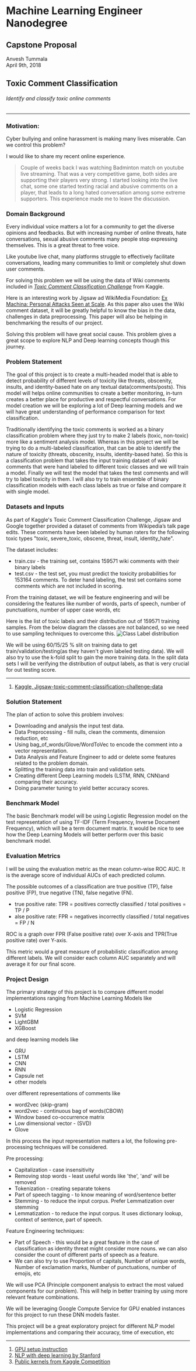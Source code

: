 # Machine Learning Engineer Nanodegree
## Capstone Proposal
Anvesh Tummala  
April 9th, 2018

## Toxic Comment Classification  

###### Identify and classify toxic online comments

-----------
### Motivation:

Cyber bullying and online harassment is making many lives miserable. Can we control this problem?

I would like to share my recent online experience.
> Couple of weeks back I was watching Badminton match on youtube live streaming. That was a very competitive game, both sides are supporting their players very strong. I started looking into the live chat, some one started texting racial and abusive comments on a player, that leads to a long hated conversation among some extreme supporters. This experience made me to leave the discussion.

### Domain Background

Every individual voice matters a lot for a community to get the diverse opinions and feedbacks. But with increasing number of online threats, hate conversations, sexual abusive comments many people stop expressing themselves. This is a great threat to free voice.

Like youtube live chat, many platforms struggle to effectively facilitate conversations, leading many communities to limit or completely shut down user comments.  

For solving this problem we will be using the data of Wiki comments included in [*Toxic Comment Classification Challenge*](https://www.kaggle.com/c/jigsaw-toxic-comment-classification-challenge) from Kaggle.

Here is an interesting work by Jigsaw ad WikiMedia Foundation: [Ex Machina: Personal Attacks Seen at Scale](https://arxiv.org/pdf/1610.08914.pdf). As this paper also uses the Wiki comment dataset, it will be greatly helpful to know the bias in the data, challenges in data preprocessing. This paper will also be helping in benchmarking the results of our project.

Solving this problem will have great social cause. This problem gives a great scope to explore NLP and Deep learning concepts though this journey.

### Problem Statement

The goal of this project is to create a multi-headed model that is able to detect probability of different levels of toxicity like threats, obscenity, insults, and identity-based hate on any textual data(comments/posts). This model will helps online communities to create a better monitoring, in-turn creates a better place for productive and respectful conversations. For model creation we will be exploring a lot of Deep learning models and we will have great understanding of performance comparison for text classification.

Traditionally identifying the toxic comments is worked as a binary classification problem where they just try to make 2 labels (toxic, non-toxic) more like a sentiment analysis model. Whereas in this project we will be trying to do a multi-labeled classification, that can be able to identify the nature of toxicity (threats, obscenity, insults, identity-based hate). So this is a classification problem that takes the input training dataset of wiki comments that were hand labeled to different toxic classes and we will train a model. Finally we will test the model that takes the test comments and will try to label toxicity in them. I will also try to train ensemble of binary classification models with each class labels as true or false and compare it with single model.

### Datasets and Inputs

As part of Kaggle's Toxic Comment Classification Challenge, Jigsaw and Google together provided a dataset of comments from Wikipedia’s talk page edits. These comments have been labeled by human raters for the following toxic types "toxic, severe_toxic, obscene, threat, insult, identity_hate".

The dataset includes:
* train.csv - the training set, contains 159571 wiki comments with their binary labels
* test.csv - the test set, you must predict the toxicity probabilities for 153164 comments. To deter hand labeling, the test set contains some comments which are not included in scoring.

From the training dataset, we will be feature engineering and will be considering the features like number of words, parts of speech, number of punctuations, number of upper case words, etc

Here is the list of toxic labels and their distribution out of 159571 training samples. From the below diagram the classes are not balanced, so we need to use sampling techniques to overcome this.
![Class Label distribution](images/output_17_0.png)

 We will be using 60/15/25 % slit on training data to get train/validation/testing(as they haven't given labeled testing data). We will also try to use the k-fold split to gain the more training data. In the split data sets I will be verifying the distribution of output labels, as that is very crucial for out testing score.  

-----------
1. [Kaggle, Jigsaw-toxic-comment-classification-challenge-data](https://www.kaggle.com/c/jigsaw-toxic-comment-classification-challenge/data)


### Solution Statement

The plan of action to solve this problem involves:

* Downloading and analysis the input test data.
* Data Preprocessing - fill nulls, clean the comments, dimension reduction, etc  
* Using bag_of_words/Glove/WordToVec to encode the comment into a vector representation.
* Data Analysis and Feature Engineer to add or delete some features related to the problem domain.
* Splitting the training data into train and validation sets.
* Creating different Deep Learning models (LSTM, RNN, CNN)and comparing their accuracy.  
* Doing parameter tuning to yield better accuracy scores.

### Benchmark Model

The basic Benchmark model will be using Logistic Regression model on the test representation of using TF-IDF (Term Frequency, Inverse Document Frequency), which will be a term document matrix. It would be nice to see how the Deep Learning Models will better perform over this basic benchmark model.

### Evaluation Metrics

I will be using the evaluation metric as the mean column-wise ROC AUC. It is the average score of individual AUCs of each predicted column.

The possible outcomes of a classification are true positive (TP), false positive (FP), true negative (TN), false negative (FN).

* true positive rate: TPR = positives correctly classified / total positives = TP / P
* alse positive rate: FPR = negatives incorrectly classified / total negatives = FP / N

ROC is a graph over FPR (False positive rate) over X-axis and TPR(True positive rate) over Y-axis.

This metric would  a great measure of probabilistic classification among different labels. We will consider each column AUC separately and will average it for our final score.   

### Project Design

The primary strategy of this project is to compare different model implementations ranging from Machine Learning Models like
* Logistic Regression
* SVM
* LightGBM
* XGBoost

and deep learning models like

* GRU
* LSTM
* CNN
* RNN
* Capsule net
* other models

over different representations of comments like

* word2vec (skip-gram)
* word2vec - continuous bag of words(CBOW)
* Window based co-occurrence matrix
* Low dimensional vector - (SVD)
* Glove

In this process the input representation matters a lot, the following pre-processing techniques will be considered.

Pre processing:
* Capitalization - case insensitivity
* Removing stop words - least useful words like 'the', 'and' will be removed
* Tokenization - creating separate tokens
* Part of speech tagging - to know meaning of word/sentence better
* Stemming - to reduce the input corpus. Prefer Lemmatization over stemming
* Lemmatization - to reduce the input corpus. It uses dictionary lookup, context of sentence, part of speech.

Feature Engineering techniques:
* Part of Speech - this would be a great feature in the case of classification as identity threat might consider more nouns. we can also consider the count of different parts of speech as a feature.
* We can also try to use Proportion of capitals, Number of unique words, Number of exclamation marks, Number of punctuations, number of emojis, etc

We will use PCA (Principle component analysis to extract the most valued components for our problem). This will help in better training by using more relevant feature combinations.

We will be leveraging Google Compute Service for GPU enabled instances for this project to run these DNN models faster.

This project will be a great exploratory project for different NLP model implementations and comparing their accuracy, time of execution, etc


-----------
1. [GPU setup instruction](https://github.com/atmc9/GPU-cloud-setup)
2. [NLP with deep learning by Stanford](https://www.youtube.com/watch?v=OQQ-W_63UgQ&list=PL3FW7Lu3i5Jsnh1rnUwq_TcylNr7EkRe6)
3. [Public kernels from Kaggle Competition](https://www.kaggle.com/c/jigsaw-toxic-comment-classification-challenge/kernels)
